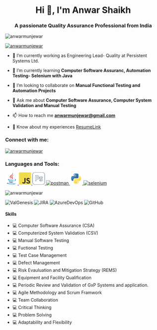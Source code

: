 <h1 align="center">Hi 👋, I'm Anwar Shaikh</h1>
<h3 align="center">A passionate Quality Assurance Professional from India</h3>

<p align="left"> <img src="https://komarev.com/ghpvc/?username=anwarmunjewar&label=Profile%20views&color=0e75b6&style=flat" alt="anwarmunjewar" /> </p>

<p align="left"> <a href="https://github.com/ryo-ma/github-profile-trophy"><img src="https://github-profile-trophy.vercel.app/?username=anwarmunjewar" alt="anwarmunjewar" /></a> </p>

- 🔭 I’m currently working as Engineering Lead- Quality at Persistent Systems Ltd.

- 🌱 I’m currently learning **Computer Software Assuranc, Automation Testing- Selenium with Java**

- 👯 I’m looking to collaborate on **Manual Functional Testing and Automation Projects**

- 💬 Ask me about **Computer Software Assurance, Computer System Validation and Manual Testing**

- 📫 How to reach me **anwarmunjewar@gmail.com**

- 📄 Know about my experiences [ResumeLink](ResumeLink)

<h3 align="left">Connect with me:</h3>
<p align="left">
<a href="https://linkedin.com/in/anwarmunjewar" target="blank"><img align="center" src="https://raw.githubusercontent.com/rahuldkjain/github-profile-readme-generator/master/src/images/icons/Social/linked-in-alt.svg" alt="anwarmunjewar" height="30" width="40" /></a>
</p>

<h3 align="left">Languages and Tools:</h3>
<p align="left"> <a href="https://www.java.com" target="_blank" rel="noreferrer"> <img src="https://raw.githubusercontent.com/devicons/devicon/master/icons/java/java-original.svg" alt="java" width="40" height="40"/> </a> <a href="https://developer.mozilla.org/en-US/docs/Web/JavaScript" target="_blank" rel="noreferrer"> <img src="https://raw.githubusercontent.com/devicons/devicon/master/icons/javascript/javascript-original.svg" alt="javascript" width="40" height="40"/> </a> <a href="https://www.photoshop.com/en" target="_blank" rel="noreferrer"> <img src="https://raw.githubusercontent.com/devicons/devicon/master/icons/photoshop/photoshop-line.svg" alt="photoshop" width="40" height="40"/> </a> <a href="https://postman.com" target="_blank" rel="noreferrer"> <img src="https://www.vectorlogo.zone/logos/getpostman/getpostman-icon.svg" alt="postman" width="40" height="40"/> </a> <a href="https://www.python.org" target="_blank" rel="noreferrer"> <img src="https://raw.githubusercontent.com/devicons/devicon/master/icons/python/python-original.svg" alt="python" width="40" height="40"/> </a> <a href="https://www.selenium.dev" target="_blank" rel="noreferrer"> <img src="https://raw.githubusercontent.com/detain/svg-logos/780f25886640cef088af994181646db2f6b1a3f8/svg/selenium-logo.svg" alt="selenium" width="40" height="40"/> </a> </p>

<p><img align="center" src="https://github-readme-stats.vercel.app/api/top-langs?username=anwarmunjewar&show_icons=true&locale=en&layout=compact" alt="anwarmunjewar" /></p>

![ValGenesis](https://img.shields.io/badge/-ValGenesis-000000?style=flat&logo=ValGenesis&logoColor=blue)
![JIRA](https://img.shields.io/badge/-JIRA-000000?style=flat&logo=JIRA&logoColor=white)
![AzureDevOps](https://img.shields.io/badge/-AzureDevOps-000000?style=flat&logo=AzureDevOps&logoColor=white)
![GitHub](https://img.shields.io/badge/-GitHub-000000?style=flat&logo=github&logoColor=181717)


#### Skills
- 💻 Computer Software Assurance (CSA)
- 💻 Computerized System Validation (CSV)
- 💻 Manual Software Testing
- 💻 Fuctional Testing
- 💻 Test Case Management
- 💻 Defect Management
- 💻 Risk Evauluation and Mitigation Strategy (REMS)
- 💻 Equipment and Facility Qualification
- 💻 Periodic Review and Validation of GxP Systems and application.
- 💻 Agile Methodology and Scrum Framwork
- 💻 Team Collaboration
- 💻 Critical Thinking
- 💻 Problem Solving
- 💻 Adaptability and Flexibility



